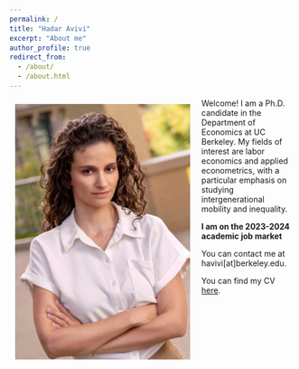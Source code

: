 ```yaml
---
permalink: /
title: "Hadar Avivi"
excerpt: "About me"
author_profile: true
redirect_from: 
  - /about/
  - /about.html
---
```



<img class="img-responsive" style="float: left; margin: 10px 20px 20px 10px;" src="/images/Hadar2.jpeg" width="310"> Welcome! I am a Ph.D. candidate in the Department of Economics at UC Berkeley. My fields of interest are labor economics and applied econometrics, with a particular emphasis on studying intergenerational mobility and inequality. 

**I am on the 2023-2024 academic job market**


 
You can contact me at havivi[at]berkeley.edu.   

You can find my CV [here](/files/CV_HA.pdf).      

  
<!--- 


Prior to coming to Berkeley, I graduated from Tel-Aviv University and worked as a research assistant at The Hebrew University, The Israeli Democracy Institute and The Research Department of Bank of Israel. 
}
-->

